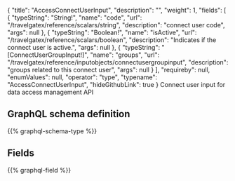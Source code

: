{
  "title": "AccessConnectUserInput",
  "description": "",
  "weight": 1,
  "fields": [
    {
      "typeString": "String!",
      "name": "code",
      "url": "/travelgatex/reference/scalars/string",
      "description": "connect user code",
      "args": null
    },
    {
      "typeString": "Boolean!",
      "name": "isActive",
      "url": "/travelgatex/reference/scalars/boolean",
      "description": "Indicates if the connect user is active.",
      "args": null
    },
    {
      "typeString": "[ConnectUserGroupInput!]",
      "name": "groups",
      "url": "/travelgatex/reference/inputobjects/connectusergroupinput",
      "description": "groups related to this connect user",
      "args": null
    }
  ],
  "requireby": null,
  "enumValues": null,
  "operator": "type",
  "typename": "AccessConnectUserInput",
  "hideGithubLink": true
}
Connect user input for data access management API
## GraphQL schema definition

{{% graphql-schema-type %}}

## Fields

{{% graphql-field %}}
